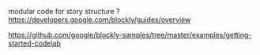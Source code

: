 modular code for story structure ?  
https://developers.google.com/blockly/guides/overview

https://github.com/google/blockly-samples/tree/master/examples/getting-started-codelab

